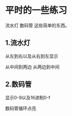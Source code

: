 <html>
<body>
<h1>平时的一些练习</h1>
<p>流水灯 数码管 这些简单的东西。</p>
<h2>1.流水灯</h2>
<p>从左到右以及从右到左显示</p>
<p>从中间到两边 从两边到中间</p>
<h2>2.数码管</h2>
<p>显示0-9以及16进制0-f</p>
<p>数码管循环点亮</p>
</body>
</html>
